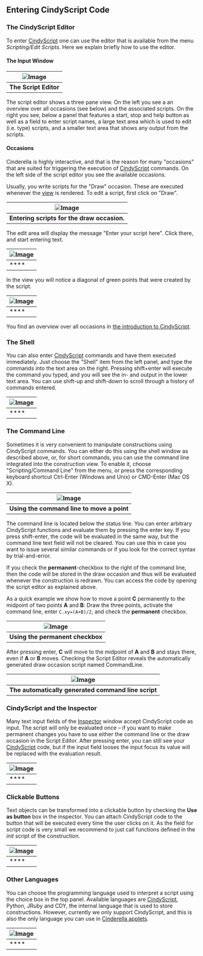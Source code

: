 ##  Entering CindyScript Code

###  The CindyScript Editor

To enter [CindyScript](CindyScript) one can use the editor that is available from the menu *Scripting/Edit Scripts*.
Here we explain briefly how to use the editor.

####  The Input Window

| ![Image](img/ScriptEditor.png) |
| ------------------------------ |
| **The Script Editor**          |

The script editor shows a three pane view.
On the left you see a an overview over all occasions (see below) and the associated scripts.
On the right you see, below a panel that features a start, stop and help button as well as a field to enter script names, a large text area which is used to edit (i.e.
type) scripts, and a smaller text area that shows any output from the scripts.

####  Occasions

Cinderella is highly interactive, and that is the reason for many "occasions" that are suited for triggering the execution of [CindyScript](CindyScript) commands.
On the left side of the script editor you see the available occasions.

Usually, you write scripts for the "Draw" occasion.
These are executed whenever the [view](Views) is rendered.
To edit a script, first click on "Draw".

| ![Image](img/ScriptEditor-draw.png)         |
| ------------------------------------------- |
| **Entering scripts for the draw occasion.** |

The edit area will display the message "Enter your script here".
Click there, and start entering text.

| ![Image](img/ScriptEditor-example.png) |
| -------------------------------------- |
| ****                                   |

In the view you will notice a diagonal of green points that were created by the script.

| ![Image](img/ScriptEditor-view.png) |
| ----------------------------------- |
| ****                                |

You find an overview over all occasions in [the introduction to CindyScript](CSFundamentals).

###  The Shell

You can also enter [CindyScript](CindyScript) commands and have them executed immediately.
Just choose the "Shell" item from the left panel, and type the commands into the text area on the right.
Pressing shift+enter will execute the command you typed, and you will see the in- and output in the lower text area.
You can use shift-up and shift-down to scroll through a history of commands entered.

| ![Image](img/ScriptEditor-shell.png) |
| ------------------------------------ |
| ****                                 |

###  The Command Line

Sometimes it is very convenient to manipulate constructions using CindyScript commands.
You can either do this using the shell window as described above, or, for short commands, you can use the command line integrated into the construction view.
To enable it, choose "Scripting/Command Line" from the menu, or press the corresponding keyboard shortcut Ctrl-Enter (Windows and Unix) or CMD-Enter (Mac OS X).

| ![Image](img/CindyScriptCommandline.png)   |
| ------------------------------------------ |
| **Using the command line to move a point** |

The command line is located below the status line.
You can enter arbitrary CindyScript functions and evaluate them by pressing the enter key.
If you press shift-enter, the code will be evaluated in the same way, but the command line text field will not be cleared.
You can use this in case you want to issue several similar commands or if you look for the correct syntax by trial-and-error.

If you check the **permanent**-checkbox to the right of the command line, then the code will be stored in the draw occasion and thus will be evaluated whenever the construction is redrawn.
You can access the code by opening the script editor as explained above.

As a quick example we show how to move a point **C** permanently to the midpoint of two points **A** and **B**: Draw the three points, activate the command line, enter `C.xy=(A+B)/2`, and check the **permanent** checkbox.

| ![Image](img/PermanentCommandLine.png) |
| -------------------------------------- |
| **Using the **permanent** checkbox**   |

After pressing enter, **C** will move to the midpoint of **A** and **B** and stays there, even if **A** or **B** moves.
Checking the Script Editor reveals the automatically generated draw occasion script named CommandLine.

| ![Image](img/CommandLineScript.png)                 |
| --------------------------------------------------- |
| **The automatically generated command line script** |

###  CindyScript and the Inspector

Many text input fields of the [Inspector](Inspector) window accept CindyScript code as input.
The script will only be evaluated once – if you want to make permanent changes you have to use either the command line or the draw occasion in the Script Editor.
After pressing enter, you can still see your [CindyScript](CindyScript) code, but if the input field looses the input focus its value will be replaced with the evaluation result.

| ![Image](img/CindyScriptInspector.png) |
| -------------------------------------- |
| ****                                   |

###  Clickable Buttons

Text objects can be transformed into a clickable button by checking the **Use as button** box in the inspector.
You can attach CindyScript code to the button that will be executed every time the user clicks on it.
As the field for script code is very small we recommend to just call functions defined in the *init* script of the construction.

| ![Image](img/Clickable-Button.png) |
| ---------------------------------- |
| ****                               |

###  Other Languages

You can choose the programming language used to interpret a script using the choice box in the top panel.
Available languages are [CindyScript](CindyScript), Python, JRuby and CDY, the internal language that is used to store constructions.
However, currently we only support CindyScript, and this is also the only language you can use in [Cinderella applets](HTML_Export).

| ![Image](img/ScriptEditor-languages.png) |
| ---------------------------------------- |
| ****                                     |
